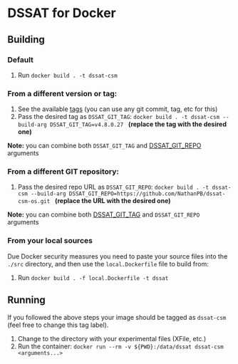 # DSSAT for Docker

## Building
### Default
  1. Run ``docker build . -t dssat-csm``
 
### From a different version or tag:
  1. See the available [tags](https://github.com/DSSAT/dssat-csm-os/tags) (you can use any git commit, tag, etc for this)
  2. Pass the desired tag as ``DSSAT_GIT_TAG``: ``docker build . -t dssat-csm --build-arg DSSAT_GIT_TAG=v4.8.0.27 `` **(replace the tag with the desired one)**
  
  **Note:** you can combine both ``DSSAT_GIT_TAG`` and [DSSAT_GIT_REPO](#from-a-different-git-repository) arguments

### From a different GIT repository:
  1. Pass the desired repo URL as ``DSSAT_GIT_REPO``: ``docker build . -t dssat-csm --build-arg DSSAT_GIT_REPO=https://github.com/NathanPB/dssat-csm-os.git `` **(replace the URL with the desired one)**
  
  **Note:** you can combine both [DSSAT_GIT_TAG](#from-a-different-git-repository) and ``DSSAT_GIT_REPO`` arguments


### From your local sources
  Due Docker security measures you need to paste your source files into the `./src` directory, and then use the ``local.Dockerfile`` file to build from:
  1. Run ``docker build . -f local.Dockerfile -t dssat``

## Running
  If you followed the above steps your image should be tagged as ``dssat-csm`` (feel free to change this tag label).

  1. Change to the directory with your experimental files (XFile, etc.)
  2. Run the container:  ``docker run --rm -v ${PWD}:/data/dssat dssat-csm <arguments...>``
